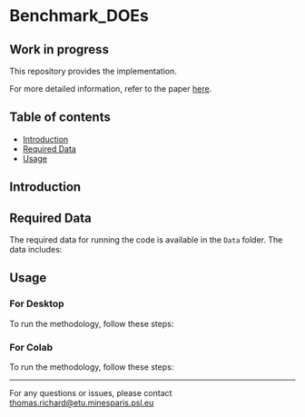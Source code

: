 # Benchmark_DOEs
## Work in progress

This repository provides the implementation.

For more detailed information, refer to the paper [here](https://).

## Table of contents
- [Introduction](#introduction)
- [Required Data](#requireddata)
- [Usage](#usage)

## Introduction


## Required Data
The required data for running the code is available in the `Data` folder. The data includes:

## Usage
### For Desktop
To run the methodology, follow these steps:

### For Colab
To run the methodology, follow these steps:

***

For any questions or issues, please contact thomas.richard@etu.minesparis.psl.eu
